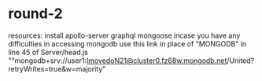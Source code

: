 # round-2
resources: install apollo-server graphql mongoose
incase you have any difficulties in accessing mongodb use this link in place of "MONGODB" in line 45 of Server/head.js ""mongodb+srv://user1:ImovedoN21@cluster0.fz68w.mongodb.net/United?retryWrites=true&w=majority"
